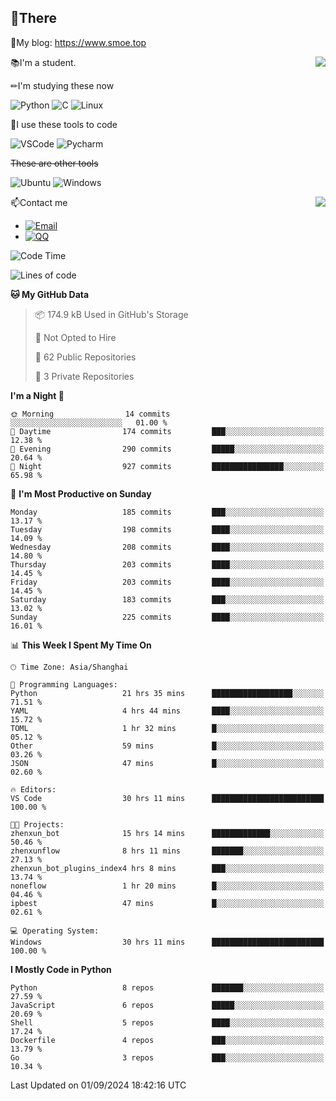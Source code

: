 
## 👏There

📰My blog: https://www.smoe.top

<img align="right" src="https://github-readme-stats.vercel.app/api/top-langs/?username=AkashiCoin"/>


📚I'm a student.

✏I'm studying these now

![Python](https://img.shields.io/badge/-Python-blue?style=flat-square&logo=Python&logoColor=fff)
![C](https://img.shields.io/badge/-C-585858?style=flat-square&logo=C&logoColor=fff)
![Linux](https://img.shields.io/badge/-Linux-black?style=flat-square&logo=Linux&logoColor=fff)

🔨I use these tools to code

![VSCode](https://img.shields.io/badge/-VSCode-blue?style=flat-square&logo=visualstudiocode&logoColor=fff)
![Pycharm](https://img.shields.io/badge/-Pycharm-green?style=flat-square&logo=pycharm&logoColor=fff)

 ~~These are other tools~~

![Ubuntu](https://img.shields.io/badge/-Ubuntu-orange?style=flat-square&logo=Ubuntu&logoColor=fff)
![Windows](https://img.shields.io/badge/-Windows-blue?style=flat-square&logo=Windows&logoColor=fff)

<img align="right" src="https://github-readme-stats.vercel.app/api?username=AkashiCoin" />


📫Contact me

* [![Email](https://img.shields.io/badge/Email-l1040186796@gmail.com-1?style=social&logoColor=fff)](mailto:l1040186796@gmail.com)
* [![QQ](https://img.shields.io/badge/QQ-1040186796-1?style=social&logoColor=fff)](tencent://AddContact/?fromId=45&fromSubId=1&subcmd=all&uin=1040186796&website=www.oicqzone.com)

<!--START_SECTION:waka-->
![Code Time](http://img.shields.io/badge/Code%20Time-1%2C244%20hrs%2035%20mins-blue)

![Lines of code](https://img.shields.io/badge/From%20Hello%20World%20I%27ve%20Written-290.2%20thousand%20lines%20of%20code-blue)

**🐱 My GitHub Data** 

> 📦 174.9 kB Used in GitHub's Storage 
 > 
> 🚫 Not Opted to Hire
 > 
> 📜 62 Public Repositories 
 > 
> 🔑 3 Private Repositories 
 > 
**I'm a Night 🦉** 

```text
🌞 Morning                14 commits          ░░░░░░░░░░░░░░░░░░░░░░░░░   01.00 % 
🌆 Daytime                174 commits         ███░░░░░░░░░░░░░░░░░░░░░░   12.38 % 
🌃 Evening                290 commits         █████░░░░░░░░░░░░░░░░░░░░   20.64 % 
🌙 Night                  927 commits         ████████████████░░░░░░░░░   65.98 % 
```
📅 **I'm Most Productive on Sunday** 

```text
Monday                   185 commits         ███░░░░░░░░░░░░░░░░░░░░░░   13.17 % 
Tuesday                  198 commits         ████░░░░░░░░░░░░░░░░░░░░░   14.09 % 
Wednesday                208 commits         ████░░░░░░░░░░░░░░░░░░░░░   14.80 % 
Thursday                 203 commits         ████░░░░░░░░░░░░░░░░░░░░░   14.45 % 
Friday                   203 commits         ████░░░░░░░░░░░░░░░░░░░░░   14.45 % 
Saturday                 183 commits         ███░░░░░░░░░░░░░░░░░░░░░░   13.02 % 
Sunday                   225 commits         ████░░░░░░░░░░░░░░░░░░░░░   16.01 % 
```


📊 **This Week I Spent My Time On** 

```text
🕑︎ Time Zone: Asia/Shanghai

💬 Programming Languages: 
Python                   21 hrs 35 mins      ██████████████████░░░░░░░   71.51 % 
YAML                     4 hrs 44 mins       ████░░░░░░░░░░░░░░░░░░░░░   15.72 % 
TOML                     1 hr 32 mins        █░░░░░░░░░░░░░░░░░░░░░░░░   05.12 % 
Other                    59 mins             █░░░░░░░░░░░░░░░░░░░░░░░░   03.26 % 
JSON                     47 mins             █░░░░░░░░░░░░░░░░░░░░░░░░   02.60 % 

🔥 Editors: 
VS Code                  30 hrs 11 mins      █████████████████████████   100.00 % 

🐱‍💻 Projects: 
zhenxun_bot              15 hrs 14 mins      █████████████░░░░░░░░░░░░   50.46 % 
zhenxunflow              8 hrs 11 mins       ███████░░░░░░░░░░░░░░░░░░   27.13 % 
zhenxun_bot_plugins_index4 hrs 8 mins        ███░░░░░░░░░░░░░░░░░░░░░░   13.74 % 
noneflow                 1 hr 20 mins        █░░░░░░░░░░░░░░░░░░░░░░░░   04.46 % 
ipbest                   47 mins             █░░░░░░░░░░░░░░░░░░░░░░░░   02.61 % 

💻 Operating System: 
Windows                  30 hrs 11 mins      █████████████████████████   100.00 % 
```

**I Mostly Code in Python** 

```text
Python                   8 repos             ███████░░░░░░░░░░░░░░░░░░   27.59 % 
JavaScript               6 repos             █████░░░░░░░░░░░░░░░░░░░░   20.69 % 
Shell                    5 repos             ████░░░░░░░░░░░░░░░░░░░░░   17.24 % 
Dockerfile               4 repos             ███░░░░░░░░░░░░░░░░░░░░░░   13.79 % 
Go                       3 repos             ███░░░░░░░░░░░░░░░░░░░░░░   10.34 % 
```




 Last Updated on 01/09/2024 18:42:16 UTC
<!--END_SECTION:waka-->
